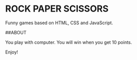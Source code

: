 # ROCK PAPER SCISSORS
Funny games based on HTML, CSS and JavaScript. 

##ABOUT

You play with computer. You will win when you get 10 points.  

Enjoy!
